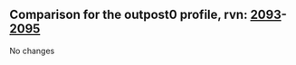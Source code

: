 ## Comparison for the outpost0 profile, rvn: [2093](https://github.com/PRO100KatYT/FortniteProfileRevisions/tree/main/profiles/outpost0/2093%20outpost0.json)-[2095](https://github.com/PRO100KatYT/FortniteProfileRevisions/tree/main/profiles/outpost0/2095%20outpost0.json)

No changes
